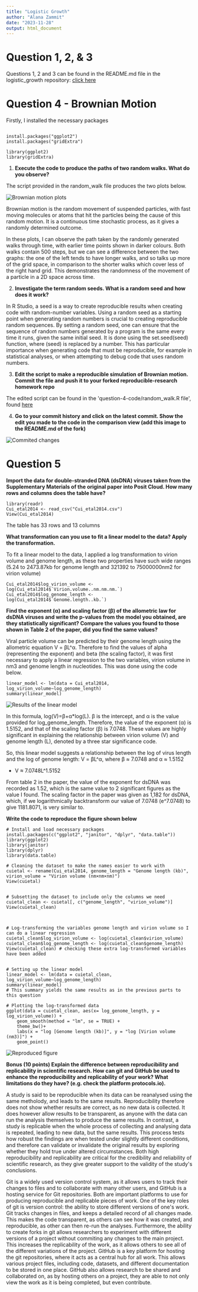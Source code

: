 ```yaml
---
title: "Logistic Growth"
author: "Alana Zammit"
date: "2023-11-28"
output: html_document
---
```


# Question 1, 2, & 3
Questions 1, 2 and 3 can be found in the README.md file in the logistic_growth repository: [click here](https://github.com/Alanazammit64/logistic_growth)

# Question 4 - Brownian Motion 

Firstly, I installed the necessary packages

```{r, echo = FALSE}

install.packages("ggplot2")
install.packages("gridExtra")

library(ggplot2)
library(gridExtra)

```


1) **Execute the code to produce the paths of two random walks. What do you observe?**

The script provided in the random_walk file produces the two plots below.

![Brownian motion plots](brownian_motion.png)

Brownian motion is the random movement of suspended particles, with fast moving molecules or atoms that hit the particles being the cause of this random motion. It is a continuous time stochastic process, as it gives a randomly determined outcome. 

In these plots, I can observe the path taken by the randomly generated walks through time, with earlier time points shown in darker colours. Both walks contain 500 steps, but we can see a difference between the two graphs: the one of the left tends to have longer walks, and so talks up more of the grid space, in comparison to the shorter walks which cover less of the right hand grid. This demonstrates the randomness of the movement of a particle in a 2D space across time. 

2) **Investigate the term random seeds. What is a random seed and how does it work?**

In R Studio, a seed is a way to create reproducible results when creating code with random-number variables. Using a random seed as a starting point when generating random numbers is crucial to creating reproducible random sequences. By setting a random seed, one can ensure that the sequence of random numbers generated by a program is the same every time it runs, given the same initial seed. It is done using the set.seed(seed) function, where (seed) is replaced by a number. This has particular importance when generating code that must be reproducible, for example in statistical analyses, or when attempting to debug code that uses random numbers.  

3) **Edit the script to make a reproducible simulation of Brownian motion. Commit the file and push it to your forked reproducible-research homework repo**

The edited script can be found in the 'question-4-code/random_walk.R file', found [here](question-4-code/random_walk.R)


4) **Go to your commit history and click on the latest commit. Show the edit you made to the code in the comparison view (add this image to the README.md of the fork)**

![Commited changes](commit_changes.png)



# Question 5

**Import the data for double-stranded DNA (dsDNA) viruses taken from the Supplementary Materials of the original paper into Posit Cloud. How many rows and columns does the table have?**

```{r}
library(readr)
Cui_etal2014 <- read_csv("Cui_etal2014.csv")
View(Cui_etal2014)
```
The table has 33 rows and 13 columns



**What transformation can you use to fit a linear model to the data? Apply the transformation.**

To fit a linear model to the data, I applied a log transformation to virion volume and genome length, as these two properties have such wide ranges (5.24 to 2473.87kb for genome length and 321392 to 75000000nm2 for virion volume)
```{r}
Cui_etal2014$log_virion_volume <- log(Cui_etal2014$`Virion.volume..nm.nm.nm.`)
Cui_etal2014$log_genome_length <- log(Cui_etal2014$`Genome.length..kb.`)
```

**Find the exponent (α) and scaling factor (β) of the allometric law for dsDNA viruses and write the p-values from the model you obtained, are they statistically significant? Compare the values you found to those shown in Table 2 of the paper, did you find the same values?**

Viral particle volume can be predicted by their genome length using the allometric equation V = βL^α. Therefore to find the values of alpha (representing the exponent) and beta (the scaling factor), it was first necessary to apply a linear regression to the two variables, virion volume in nm3 and genome length in nucleotides. This was done using the code below. 

```{r}
linear_model <- lm(data = Cui_etal2014, log_virion_volume~log_genome_length)
summary(linear_model)
```
![Results of the linear model](virionmodel.png)


In this formula, log(V)=β+α*log(L). β is the intercept, and α is the value provided for log_genome_length. Therefore, the value of the exponent (α) is 1.5152, and that of the scaling factor (β) is 7.0748. These values are highly significant in explaining the relationship between virion volume (V) and genome length (L), denoted by a three star significance code. 

So, this linear model suggests a relationship between the log of virus length and the log of genome length: V = βL^α, where β ≈ 7.0748 and α ≈ 1.5152
- V ≈ 7.0748L^1.5152

From table 2 in the paper, the value of the exponent for dsDNA was recorded as 1.52, which is the same value to 2 significant figures as the value I found. The scaling factor in the paper was given as 1,182 for dsDNA, which, if we logarithmically backtransform our value of 7.0748 (e^7.0748) to give 1181.8071, is very similar to. 

**Write the code to reproduce the figure shown below**
```{r}
# Install and load necessary packages
install.packages(c("ggplot2", "janitor", "dplyr", "data.table"))
library(ggplot2)
library(janitor)
library(dplyr)
library(data.table)

# Cleaning the dataset to make the names easier to work with 
cuietal <- rename(Cui_etal2014, genome_length = "Genome length (kb)", virion_volume = "Virion volume (nm×nm×nm)")
View(cuietal)


# Subsetting the dataset to include only the columns we need 
cuietal_clean <- cuietal[, c("genome_length", "virion_volume")]
View(cuietal_clean)



# Log-transforming the variables genome length and virion volume so I can do a linear regression 
cuietal_clean$log_virion_volume <- log(cuietal_clean$virion_volume)
cuietal_clean$log_genome_length <- log(cuietal_clean$genome_length)
View(cuietal_clean) # checking these extra log-transformed variables have been added 


# Setting up the linear model 
linear_model <- lm(data = cuietal_clean, log_virion_volume~log_genome_length)
summary(linear_model) 
# This summary yields the same results as in the previous parts to this question

# Plotting the log-transformed data 
ggplot(data = cuietal_clean, aes(x= log_genome_length, y = log_virion_volume)) +
    geom_smooth(method = "lm", se = TRUE) +
    theme_bw()+
    labs(x = "log [Genome length (kb)]", y = "log [Virion volume (nm3)]") +
    geom_point()
```
![Reproduced figure](reproducedfigure.png)


**Bonus (10 points) Explain the difference between reproducibility and replicability in scientific research. How can git and GitHub be used to enhance the reproducibility and replicability of your work? What limitations do they have? (e.g. check the platform protocols.io).**

A study is said to be reproducible when its data can be reanalysed using the same metholody, and leads to the same results. Reproducibility therefore does not show whether results are correct, as no new data is collected. It does however allow results to be transparent, as anyone with the data can run the analysis themselves to produce the same results. 
  In contrast, a study is replicable when the whole process of collecting and analysing data is repeated, leading to new data, but the same results. This process tests how robust the findings are when tested under slightly different conditions, and therefore can validate or invalidate the original results by exploring whether they hold true under altered circumstances. 
  Both  high reproducibility and replicability are critical for the credibility and reliability of scientific research, as they give greater support to the validity of the study's conclusions. 

Git is a widely used version control system, as it allows users to track their changes to files and to collaborate with many other users, and GitHub is a hosting service for Git repositories. Both are important platforms to use for producing reproducible and replicable pieces of work. One of the key roles of git is version control: the ability to store different versions of one's work. Git tracks changes in files, and keeps a detailed record of all changes made. This makes the code transparent, as others can see how it was created, and reproducible, as other can then re-run the analyses. Furthermore, the ability to create forks in git allows researchers to experiment with different versions of a project without commiting any changes to the main project. This increases the replicability of the work, as it allows others to see all of the different variations of the project. 
  GitHub is a key platform for hosting the git repositories, where it acts as a central hub for all work. This allows various project files, including code, datasets, and different documentation to be stored in one place. GitHub also allows research to be shared and collaborated on, as by hosting others on a project, they are able to not only view the work as it is being completed, but even contribute. 
  
